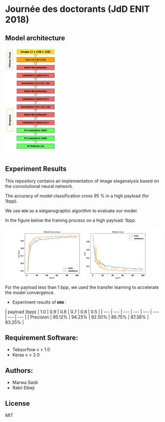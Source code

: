 # Journée des doctorants (JdD ENIT 2018)

## Model architecture
![alt text](images/model.png "Proposed model")

## Experiment Results

This repository contains an implementation of image steganalysis based on the convolutional neural network.

The accuracy of model classification cross 95 % in a high payload (for 1bpp).

We use `WOW` as a steganographic algorithm to evaluate our model. 

In the figure below the training process on a high payload: 1bpp.

![alt text](images/model_learning.png 'Training process')

For the payload less than 1 bpp, we used the transfer learning to accelerate the model convergence.

- Experiment results of **`WOW`** :

| payload (bpp) | 1.0 | 0.9 | 0.8 | 0.7 | 0.6 | 0.5 |
| --- | --- | --- | --- | --- | --- | --- | --- |
| Precision  | 95.12% | 94.25% | 92.50% | 89.75% | 87.36% | 83.25% |

## Requirement Software:

- Tebsorflow v > 1.0
- Keras v > 2.0

## Authors:

 - Marwa Saidi
 - Rabii Elbeji

License
----

MIT
